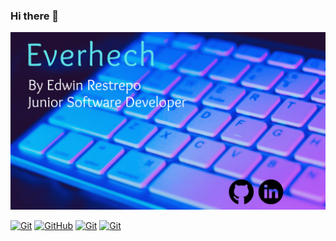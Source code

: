 ### Hi there 👋
![](FOCUS.png)

[![Git](https://img.shields.io/badge/Git-2.37+-f14e32?style=for-the-badge&logo=git&logoColor=white&labelColor=101010)](https://git-scm.com/)
[![GitHub](https://img.shields.io/badge/GitHub-Web-blue?style=for-the-badge&logo=github&logoColor=white&labelColor=101010)](https://github.com/)
[![Git](https://img.shields.io/badge/Microsoft_Outlook-0078D4?style=for-the-badge&logo=microsoft-outlook&logoColor=white)](https://git-scm.com/)
[![Git](https://img.shields.io/badge/LinkedIn-0077B5?style=for-the-badge&logo=linkedin&logoColor=white)](https://git-scm.com/)


<!--
**Everhech/Everhech** is a ✨ _special_ ✨ repository because its `README.md` (this file) appears on your GitHub profile.

Here are some ideas to get you started:

- 🔭 I’m currently working on ...
- 🌱 I’m currently learning ...
- 👯 I’m looking to collaborate on ...
- 🤔 I’m looking for help with ...
- 💬 Ask me about ...
- 📫 How to reach me: ...
- 😄 Pronouns: ...
- ⚡ Fun fact: ...
-->
